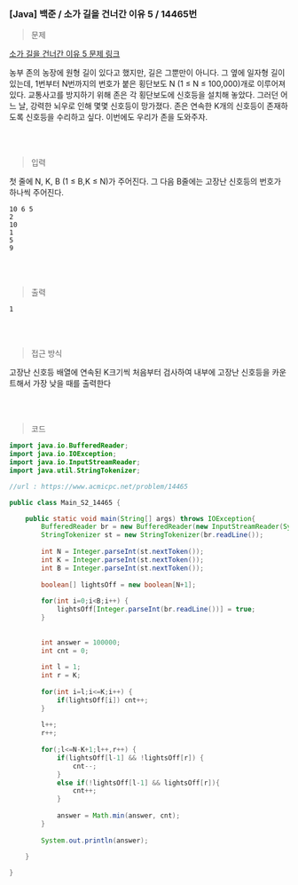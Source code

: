 
<h3>[Java] 백준 / 소가 길을 건너간 이유 5 / 14465번 </h3>

> 문제

[소가 길을 건너간 이유 5 문제 링크](https://www.acmicpc.net/problem/1158)

농부 존의 농장에 원형 길이 있다고 했지만, 길은 그뿐만이 아니다. 그 옆에 일자형 길이 있는데, 1번부터 N번까지의 번호가 붙은 횡단보도 N (1 ≤ N ≤ 100,000)개로 이루어져 있다. 교통사고를 방지하기 위해 존은 각 횡단보도에 신호등을 설치해 놓았다. 그러던 어느 날, 강력한 뇌우로 인해 몇몇 신호등이 망가졌다. 존은 연속한 K개의 신호등이 존재하도록 신호등을 수리하고 싶다. 이번에도 우리가 존을 도와주자.

<br>
<br>

> 입력

첫 줄에 N, K, B (1 ≤ B,K ≤ N)가 주어진다. 그 다음 B줄에는 고장난 신호등의 번호가 하나씩 주어진다.


```
10 6 5
2
10
1
5
9
```

<br>
<br>

> 출력

```
1
```

<br>
<br>

> 접근 방식

고장난 신호등 배열에 연속된 K크기씩 처음부터 검사하여 내부에 고장난 신호등을 카운트해서 가장 낮을 때를 출력한다

<br>
<br>

>코드

```java
import java.io.BufferedReader;
import java.io.IOException;
import java.io.InputStreamReader;
import java.util.StringTokenizer;

//url : https://www.acmicpc.net/problem/14465

public class Main_S2_14465 {

	public static void main(String[] args) throws IOException{
		BufferedReader br = new BufferedReader(new InputStreamReader(System.in));
		StringTokenizer st = new StringTokenizer(br.readLine());
		
		int N = Integer.parseInt(st.nextToken());
		int K = Integer.parseInt(st.nextToken());
		int B = Integer.parseInt(st.nextToken());
		
		boolean[] lightsOff = new boolean[N+1];
		
		for(int i=0;i<B;i++) {
			lightsOff[Integer.parseInt(br.readLine())] = true;
		}
		
		
		int answer = 100000;
		int cnt = 0;
		
		int l = 1;
		int r = K;
		
		for(int i=l;i<=K;i++) {
			if(lightsOff[i]) cnt++;
		}
		
		l++;
		r++;
		
		for(;l<=N-K+1;l++,r++) {
			if(lightsOff[l-1] && !lightsOff[r]) {
				cnt--;
			}
			else if(!lightsOff[l-1] && lightsOff[r]){
				cnt++;
			}
			
			answer = Math.min(answer, cnt);
		}
		
		System.out.println(answer);
		
	}

}


```

